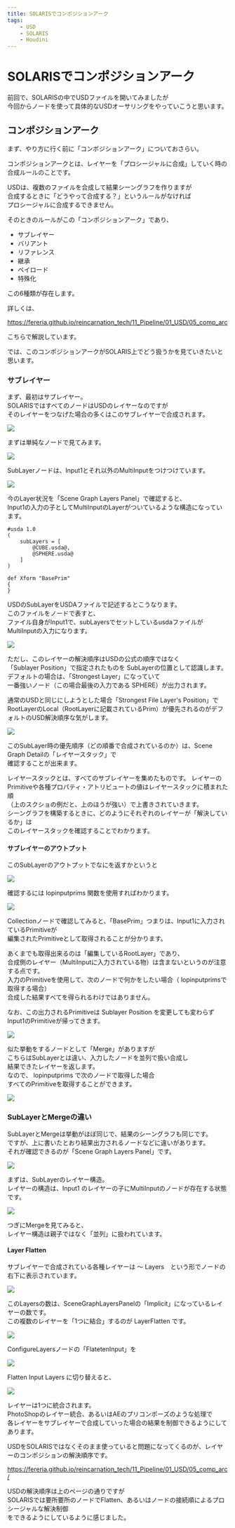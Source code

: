 ```yaml
---
title: SOLARISでコンポジションアーク
tags:
    - USD
    - SOLARIS
    - Houdini
---
```


# SOLARISでコンポジションアーク

前回で、SOLARISの中でUSDファイルを開いてみましたが  
今回からノードを使って具体的なUSDオーサリングをやっていこうと思います。  
  
## コンポジションアーク

まず、やり方に行く前に「コンポジションアーク」についておさらい。  
  
コンポジションアークとは、レイヤーを「プロシージャルに合成」していく時の  
合成ルールのことです。  
  
USDは、複数のファイルを合成して結果シーングラフを作りますが  
合成するときに「どうやって合成する？」というルールがなければ  
プロシージャルに合成するできません。  
  
そのときのルールがこの「コンポジションアーク」であり、

* サブレイヤー
* バリアント
* リファレンス
* 継承
* ペイロード
* 特殊化

この6種類が存在します。  
  
詳しくは、  
  
https://fereria.github.io/reincarnation_tech/11_Pipeline/01_USD/05_comp_arc  
  
こちらで解説しています。  
  
では、このコンポジションアークがSOLARIS上でどう扱うかを見ていきたいと思います。  
  
### サブレイヤー

まず、最初はサブレイヤー。  
SOLARISではすべてのノードはUSDのレイヤーなのですが  
そのレイヤーをつなげた場合の多くはこのサブレイヤーで合成されます。  
  
![](https://gyazo.com/0c7d1aa903918adb1356646f2d7ca9bd.png)

まずは単純なノードで見てみます。  

![](https://gyazo.com/6cf48172d70f2f02679e6a26d5301802.png)

SubLayerノードは、Input1とそれ以外のMultiInputをつけつけています。  

![](https://gyazo.com/383eb4237bdb8aba0021e0a16aa15c02.png)

今のLayer状況を「Scene Graph Layers Panel」で確認すると、  
Input1の入力の子としてMultiInputのLayerがついているような構造になっています。

```usda
#usda 1.0
(
    subLayers = [
        @CUBE.usda@,
        @SPHERE.usda@
    ]
)

def Xform "BasePrim"
{
}
```

USDのSubLayerをUSDAファイルで記述するとこうなります。  
このファイルをノードで表すと、  
ファイル自身がInput1で、subLayersでセットしているusdaファイルがMultiInputの入力になります。
  
![](https://gyazo.com/c04d6f005b208c3ce07aa3af4af9c710.png)

ただし、このレイヤーの解決順序はUSDの公式の順序ではなく  
「Sublayer Position」で指定されたものを SubLayerの位置として認識します。  
デフォルトの場合は、「Strongest Layer」になっていて  
一番強いノード（この場合最後の入力である SPHERE）が出力されます。  
  
通常のUSDと同じにしようとした場合「Strongest File Layer's Position」で  
RootLayerのLocal（RootLayerに記載されているPrim）が優先されるのがデフォルトのUSD解決順序な気がします。  
  

![](https://gyazo.com/04d3363de97ef7c8cc8920e68f6eccfc.png)

このSubLayer時の優先順序（どの順番で合成されているのか）は、Scene Graph Detailの「レイヤースタック」で  
確認することが出来ます。  
  
レイヤースタックとは、すべてのサブレイヤーを集めたものです。
レイヤーのPrimitiveや各種プロパティ・アトリビュートの値はレイヤースタックに積まれた順  
（上のスクショの例だと、上のほうが強い）で上書きされていきます。  
シーングラフを構築するときに、どのようにそれぞれのレイヤーが「解決しているか」は  
このレイヤースタックを確認することでわかります。
  
#### サブレイヤーのアウトプット  
  
このSubLayerのアウトプットでなにを返すかというと
  
![](https://gyazo.com/17741f4878320e971ccb48891e4157da.png)

確認するには lopinputprims 関数を使用すればわかります。  
  
![](https://gyazo.com/80ecd2d49c9f26dcb6431a758f3642bb.png)

Collectionノードで確認してみると、「BasePrim」つまりは、Input1に入力されているPrimitiveが  
編集されたPrimitiveとして取得されることが分かります。  
  
あくまでも取得出来るのは「編集しているRootLayer」であり、  
合成側のレイヤー（MultiInputに入力されている物）は含まないというのが注意する点です。  
入力のPrimitiveを使用して、次のノードで何かをしたい場合（ lopinputprimsで取得する場合）  
合成した結果すべてを得られるわけではありません。  
  
なお、この出力されるPrimitiveは Sublayer Position を変更しても変わらずInput1のPrimitiveが帰ってきます。
  
![](https://gyazo.com/de942a02f5065a37feb04f13a41d108b.png)

似た挙動をするノードとして「Merge」がありますが  
こちらはSubLayerとは違い、入力したノードを並列で扱い合成し  
結果できたレイヤーを返します。  
なので、 lopinputprims で次のノードで取得した場合  
すべてのPrimitiveを取得することができます。  

![](https://gyazo.com/13ced403b9f124cac98bbe72c14e8307.png)

### SubLayerとMergeの違い

SubLayerとMergeは挙動がほぼ同じで、結果のシーングラフも同じです。  
ですが、上に書いたとおり結果出力されるノードなどに違いがあります。  
それが確認できるのが「Scene Graph Layers Panel」です。  

![](https://gyazo.com/a6a5cdb5f6bac4a6bb5d44523844c08d.png)

まずは、SubLayerのレイヤー構造。  
レイヤーの構造は、Input1 のレイヤーの子にMultiInputのノードが存在する状態です。

![](https://gyazo.com/c9370ffaacadc4ee2a6c66bfd9244449.png)

つぎにMergeを見てみると、  
レイヤー構造は親子ではなく「並列」に扱われています。  
  
#### Layer Flatten

サブレイヤーで合成されている各種レイヤーは ～ Layers　という形でノードの右下に表示されています。  
  
![](https://gyazo.com/1c0c0fef51af49f048fa627789ebed82.png)

このLayersの数は、SceneGraphLayersPanelの「Implicit」になっているレイヤーの数です。  
この複数のレイヤーを「1つに結合」するのが LayerFlatten です。  
  
![](https://gyazo.com/f5122a6a03831d13500b2625f90f78aa.png)

ConfigureLayersノードの「FlatetenInput」を

![](https://gyazo.com/551e1df32b0baac4205472acf0b3347a.png)

 Flatten Input Layers に切り替えると、
 
 ![](https://gyazo.com/6e2cedd9ba4d53054a7058431d03c275.png)
 
 レイヤーは1つに統合されます。  
 PhotoShopのレイヤー統合、あるいはAEのプリコンポーズのような処理で  
 各レイヤーをサブレイヤーで合成していった場合の結果を制御できるようにしてあります。  
   
USDをSOLARISではなくそのまま使っていると問題になってくるのが、レイヤーのコンポジションの解決順序です。  
   
 https://fereria.github.io/reincarnation_tech/11_Pipeline/01_USD/05_comp_arc/  
   
 USDの解決順序は上のページの通りですが  
 SOLARISでは要所要所のノードでFlatten、あるいはノードの接続順によるプロシージャルな解決制御  
 をできるようにしているように感じました。  
  
